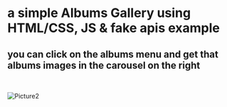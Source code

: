# a simple Albums Gallery using HTML/CSS, JS & fake apis example
## you can click on the albums menu and get that albums images in the carousel on the right

<br>

![Picture2](https://github.com/KamyarGanjian/Gallery-API-project-JS/assets/145255798/eb8f02e0-96b5-4f54-97f7-1c2c31349304)
